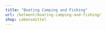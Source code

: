 ```yaml
---
title: "Boating Camping and Fishing"
url: /belmont/boating-camping-and-fishing/
shop: Lebensmittel
---
```

